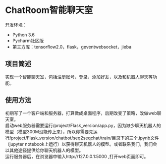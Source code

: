 # ChatRoom智能聊天室
开发环境：
- Python 3.6
- Pycharm社区版
- 第三方库：tensorflow2.0，flask，geventwebsocket，jieba
## 项目简述
实现一个智能聊天室，包括注册账号，登录，添加好友，以及和机器人聊天等功能。
## 使用方法
初期写了一个客户端和服务器，打算做成桌面程序，后期改变了策略，改做web聊天室。 <br>
启动web服务器需要运行/project/Flask_version/app.py，因为缺少聊天机器人的模型（模型300M没能传上来），所以你需要先运行/project/Flask_version/chatbot/seq2seqchat/train/目录下的三个.ipynb文件（jupyter notebook上运行）以获得聊天机器人的模型。或者联系我们，我们会以其他途径提供给你聊天机器人的模型。<br>
运行服务器后，在浏览器中输入http://127.0.0.1:5000 ,打开web页面即可。
